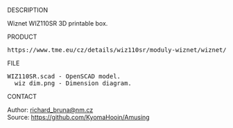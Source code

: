 
DESCRIPTION

Wiznet WIZ110SR 3D printable box.

PRODUCT
<pre>
https://www.tme.eu/cz/details/wiz110sr/moduly-wiznet/wiznet/
</pre>
FILE
<pre>
WIZ110SR.scad - OpenSCAD model.
  wiz_dim.png - Dimension diagram.
</pre>
CONTACT

Author: richard_bruna@nm.cz<br>
Source: https://github.com/KyomaHooin/Amusing
